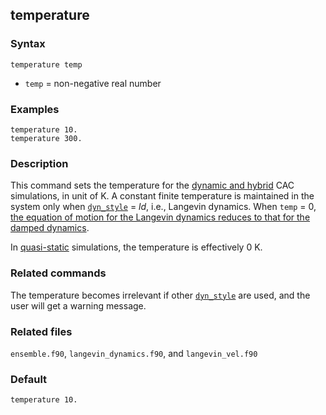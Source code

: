 ## temperature

### Syntax

	temperature temp

* `temp` = non-negative real number

### Examples

	temperature 10.
	temperature 300.

### Description

This command sets the temperature for the [dynamic and hybrid](simulator.md) CAC simulations, in unit of K. A constant finite temperature is maintained in the system only when [`dyn_style`](dynamics.md) = _ld_, i.e., Langevin dynamics. When `temp` = 0, [the equation of motion for the Langevin dynamics reduces to that for the damped dynamics](dynamics.md).

In [quasi-static](minimize.md) simulations, the temperature is effectively 0 K.

### Related commands

The temperature becomes irrelevant if other [`dyn_style`](dynamics.md) are used, and the user will get a warning message.

### Related files

`ensemble.f90`, `langevin_dynamics.f90`, and `langevin_vel.f90`

### Default

	temperature 10.